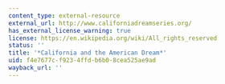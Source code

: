 ```yaml
---
content_type: external-resource
external_url: http://www.californiadreamseries.org/
has_external_license_warning: true
license: https://en.wikipedia.org/wiki/All_rights_reserved
status: ''
title: '*California and the American Dream*'
uid: f4e7677c-f923-4ffd-b6b0-8cea525ae9ad
wayback_url: ''
---
```

